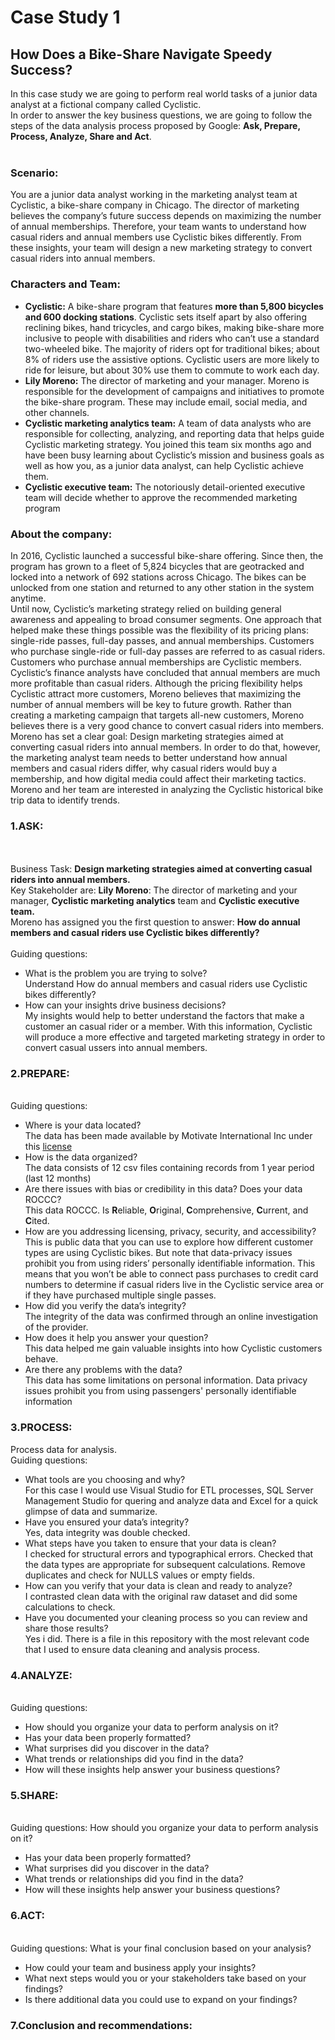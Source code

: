 # Case Study 1
## How Does a Bike-Share Navigate Speedy Success?
In this case study we are going to perform real world tasks of a junior data analyst at a fictional company called Cyclistic.
<br>In order to answer the key business questions, we are going to follow the steps of the data analysis process proposed by Google: <b>Ask, Prepare, Process, Analyze, Share and Act</b>.
<br>
<br>
### Scenario:
You are a junior data analyst working in the marketing analyst team at Cyclistic, a bike-share company in Chicago. The director
of marketing believes the company’s future success depends on maximizing the number of annual memberships. Therefore,
your team wants to understand how casual riders and annual members use Cyclistic bikes differently. From these insights,
your team will design a new marketing strategy to convert casual riders into annual members.

### Characters and Team:
* <b>Cyclistic:</b> A bike-share program that features <b>more than 5,800 bicycles and 600 docking stations</b>. Cyclistic sets itself
apart by also offering reclining bikes, hand tricycles, and cargo bikes, making bike-share more inclusive to people with
disabilities and riders who can’t use a standard two-wheeled bike. The majority of riders opt for traditional bikes; about
8% of riders use the assistive options. Cyclistic users are more likely to ride for leisure, but about 30% use them to
commute to work each day.
* <b>Lily Moreno:</b> The director of marketing and your manager. Moreno is responsible for the development of campaigns
and initiatives to promote the bike-share program. These may include email, social media, and other channels.
* <b>Cyclistic marketing analytics team:</b> A team of data analysts who are responsible for collecting, analyzing, and
reporting data that helps guide Cyclistic marketing strategy. You joined this team six months ago and have been busy
learning about Cyclistic’s mission and business goals as well as how you, as a junior data analyst, can help Cyclistic
achieve them.
* <b>Cyclistic executive team:</b> The notoriously detail-oriented executive team will decide whether to approve the
recommended marketing program

### About the company:
In 2016, Cyclistic launched a successful bike-share offering. Since then, the program has grown to a fleet of 5,824 bicycles that
are geotracked and locked into a network of 692 stations across Chicago. The bikes can be unlocked from one station and
returned to any other station in the system anytime.
<br>Until now, Cyclistic’s marketing strategy relied on building general awareness and appealing to broad consumer segments.
One approach that helped make these things possible was the flexibility of its pricing plans: single-ride passes, full-day passes,
and annual memberships. Customers who purchase single-ride or full-day passes are referred to as casual riders. Customers
who purchase annual memberships are Cyclistic members.
<br>Cyclistic’s finance analysts have concluded that annual members are much more profitable than casual riders. Although the
pricing flexibility helps Cyclistic attract more customers, Moreno believes that maximizing the number of annual members will
be key to future growth. Rather than creating a marketing campaign that targets all-new customers, Moreno believes there is a
very good chance to convert casual riders into members.
<br>Moreno has set a clear goal: Design marketing strategies aimed at converting casual riders into annual members. In order to
do that, however, the marketing analyst team needs to better understand how annual members and casual riders differ, why
casual riders would buy a membership, and how digital media could affect their marketing tactics. Moreno and her team are
interested in analyzing the Cyclistic historical bike trip data to identify trends.

### 1.ASK:
<br><br>Business Task: <b>Design marketing strategies aimed at converting casual riders into annual members.</b>
<br>Key Stakeholder are: <b>Lily Moreno</b>: The director of marketing and your manager, <b>Cyclistic marketing analytics</b> team and <b>Cyclistic executive team.</b>
<br>Moreno has assigned you the first question to answer: <b>How do annual members and casual riders use Cyclistic bikes
differently?</b>
<br>
<br>Guiding questions:
* What is the problem you are trying to solve?
<br>Understand How do annual members and casual riders use Cyclistic bikes differently?
* How can your insights drive business decisions?
<br>My insights would help to better understand the factors that make a customer an casual rider or a member. With this information, Cyclistic will produce a more effective and targeted marketing strategy in order to convert casual ussers into annual members.

### 2.PREPARE:
<br>Guiding questions:
* Where is your data located?
<br>The data has been made available by
Motivate International Inc under this <a href="https://ride.divvybikes.com/data-license-agreement">license</a>
* How is the data organized?
<br>The data consists of 12 csv files containing records from 1 year period (last 12 months)
* Are there issues with bias or credibility in this data? Does your data ROCCC?
<br>This data ROCCC. Is <b>R</b>eliable, <b>O</b>riginal, <b>C</b>omprehensive, <b>C</b>urrent, and <b>C</b>ited.</br>
* How are you addressing licensing, privacy, security, and accessibility?
<br>This is public data that you can use to explore how different customer types are
using Cyclistic bikes. But note that data-privacy issues prohibit you from using riders’ personally identifiable information. This
means that you won’t be able to connect pass purchases to credit card numbers to determine if casual riders live in the
Cyclistic service area or if they have purchased multiple single passes.
* How did you verify the data’s integrity?
<br>The integrity of the data was confirmed through an online investigation of the provider.
* How does it help you answer your question?
<br>This data helped me gain valuable insights into how Cyclistic customers behave.
* Are there any problems with the data?
<br>This data has some limitations on personal information. Data privacy issues prohibit you from using passengers' personally identifiable information

### 3.PROCESS:
Process data for analysis.
<br>Guiding questions:
* What tools are you choosing and why?
<br>For this case I would use Visual Studio for ETL processes, SQL Server Management Studio for quering and analyze data and Excel for a quick glimpse of data and summarize.
* Have you ensured your data’s integrity?
<br>Yes, data integrity was double checked.
* What steps have you taken to ensure that your data is clean?
<br>I checked for structural errors and typographical errors. Checked that the data types are appropriate for subsequent calculations. Remove duplicates and check for NULLS values or empty fields.
* How can you verify that your data is clean and ready to analyze?
<br>I contrasted clean data with the original raw dataset and did some calculations to check.
* Have you documented your cleaning process so you can review and share those results?
<br>Yes i did. There is a file in this repository with the most relevant code that I used to ensure data cleaning and analysis process.

### 4.ANALYZE:
<br>Guiding questions:
* How should you organize your data to perform analysis on it?
* Has your data been properly formatted?
* What surprises did you discover in the data?
* What trends or relationships did you find in the data?
* How will these insights help answer your business questions?

### 5.SHARE:
<br>Guiding questions:
How should you organize your data to perform analysis on it?
* Has your data been properly formatted?
* What surprises did you discover in the data?
* What trends or relationships did you find in the data?
* How will these insights help answer your business questions?

### 6.ACT:
<br>Guiding questions:
What is your final conclusion based on your analysis?
* How could your team and business apply your insights?
* What next steps would you or your stakeholders take based on your findings?
* Is there additional data you could use to expand on your findings?

### 7.Conclusion and recommendations:
